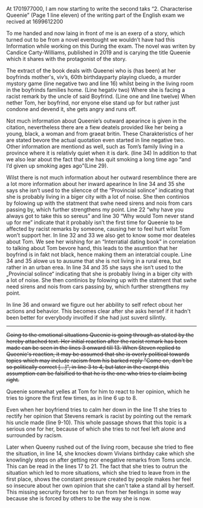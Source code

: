 At 1701977000, I am now starting to write the second taks “2.       Characterise Queenie” (Page 1 line eleven) of the writing part of the English exam we recived at 1699612200

To me handed and now laing in front of me is an exerp of a story, which turned out to be from a novel eventought we wouldn’t have had this Information while working on this During the exam. 
The novel was writen by Candice Carty-Williams, published in 2019 and is carying the title Queenie which it shares with the protagonist of the story. 

The extract of the book deals with Queenei who is (has been) at her boyfrinds mother's, viv’s, 60th birthdayparty playing cluedo, a murder mystory game (line negative two and line 16) whilst being in the living room in the boyfrinds families home. (Line hegativ two) Where she is facing a racist remark by the uncle of said Boyfrind. (Line one and line twelve) When nether Tom, her boyfrind, nor enyone else stand up for but rather just condone and devend it, she gets angry and runs off. 


Not much information about Queenie’s outward apearince is given in the citation, nevertheless there are a fiew deatels provided like her being a young, black, a woman and from graeat britin. These Charakteristics of her are stated bevore the actual quotation even started in line negative two.   
Other information are mentiond as well, such as Tom’s family living in a province where it is relativly quiet when it is dark. (line 34)
In addition to that we also lear about the fact that she has quit smoking a long time ago “and I’d given up smoking ages ago”(Line 29).


Wilst there is not much information about her outward resemblince there are a lot more information about her inward apearince 
In line 34 and 35 she says she isn’t used to the silencce of the “Provincial solince” indicating that she is probably living in a biger city with a lot of noise. She then continios by folowing up with the statment that swhe need sirens and nois from cars passing by, which further strengthens my point. 
Line 22 “why have you always got to take this so sereus” and line 30 “Why would Tom never stand up for me” indicate that it probably isn’t the first time for Queenie to be affected by racist remarks by someone, causing her to feel hurt wilst Tom won’t support her.
In line 32 and 33 we also get to know some mor deateles about Tom. We see her wishing for an “Interratial dating book” in correlation to talking about Tom bevore hand, this leads to the asumtion that her boyfrind is in fakt not black, hence making them an interatcial couple.
Line 34 and 35 alowe us to ausume that she is not living in a rural erea, but rather in an urban erea. In line 34 and 35 she says she isn’t used to the „Provincial solince“ indicating that she is probably living in a biger city with a lot of noise. She then continios by folowing up with the statment that swhe need sirens and nois from cars passing by, which further strengthens my point. 

In line 36 and onward we figure out her abbility to self refect obout  her actions and behavior. This becomes clear after she asks hersef if it hadn't been better for everybody involfed if she had just suverd silintly.

---
<del>Going to the emotional situations Queenie is going through as stated by the hereby attached text. Her initial reaction after the racist remark has been made can be seen in the lines 3 onward till 13. When Steven replied to Queenie's reaction, it may be assumed that she is overly political towards topics which may include racism from his barked reply "Come on, don't be so politically correct […]", in line 3 to 4, but later in the exerpt this assumption can be falsified to that he is the one who tries to claim being right.

Queenie somewhat yelles at Tom for him to react to her opinion, which he tries to ignore the first few times, as in line 6 up to 8.  

Even when her boyfriend tries to calm her down in the line 11 she tries to rectify her opinion that Stevens remark is racist by pointing out the remark his uncle made (line 9-10). This whole passage shows that this topic is a serious one for her, because of which she tries to not feel left alone and surrounded by racism.

Later when Queeny rushed out of the living room, because she tried to flee the situation, in line 14, she knockes dowm Vivians birthday cake which she knowlingly steps on after getting mor enegative remarks from Toms uncle. This can be read in the lines 17 to 21. The fact that she tries to outrun the situation which led to more situations, which she tried to leave from in the first place, shows the constant pressure created by people makes her feel so insecure about her own opinion that she can't take a stand all by herself. This missing secrurity forces her to run from her feelings in some way because she is forced by others to be the way she is now.</del>







